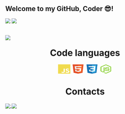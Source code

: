 ## Welcome to my GitHub, Coder 😎!  

<div>
  
  <img src="https://github-readme-stats.vercel.app/api?username=DoCarmo2008&show_icons=true&theme=midnight-purple&include_all_commits=true&count_private=true"/>
  <img height="150em" src="https://github-readme-stats.vercel.app/api/top-langs/?username=DoCarmo2008&layout=compact&langs_count=16&theme=midnight-purple"/>
</div>
<br>

<div  align="center"> 
  <div style="display: inline_block"><br>
    <img align="left" width="500px" src="https://github.com/DoCarmo2008/DoCarmo2008/assets/139407330/434ba24d-98a4-48ea-a592-1e74f14a53f0" width="700px" />
</div>
    <h1 align="center">Code languages </h1>
    <img align="center" height="30" width="40" alt="js-icon"  src="https://raw.githubusercontent.com/devicons/devicon/master/icons/javascript/javascript-plain.svg">
    <img align="center" height="30" width="40" alt="html-icon" src="https://raw.githubusercontent.com/devicons/devicon/master/icons/html5/html5-original.svg">
    <img align="center" height="30" width="40" alt="css-icon" src="https://raw.githubusercontent.com/devicons/devicon/master/icons/css3/css3-original.svg">
    <img align="center" height="30" width="40" alt="nodejs-icon" src="https://raw.githubusercontent.com/devicons/devicon/master/icons/nodejs/nodejs-original.svg">

      
   </div>
    
  <div>
  <h1 align="center">Contacts</h1>
    <a href = "E-mail: gabrieldcbatista1@gmail.com">
      <img align="center" width="40" src="https://github.com/DoCarmo2008/DoCarmo2008/assets/139407330/3b27d72c-ad1a-4d29-976a-6eda2724cbe1">
    </a>

   <a href = "https://codepen.io/Nigh8t">
     <img align="center" width="30" src="https://github.com/DoCarmo2008/DoCarmo2008/assets/139407330/6e08b1bb-4797-45f3-bb04-f8a270bd57bd">
    </a>
</div>




